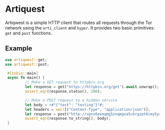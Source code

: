 # Artiquest
Artiqwest is a simple HTTP client that routes all requests through the Tor network using the `arti_client` and `hyper`.
It provides two basic primitives: `get` and `post` functions.

## Example
```rust
use artiqwest::get;
use artiqwest::post;

 #[tokio::main]
 async fn main() {
         // Make a GET request to httpbin.org
         let response = get("https://httpbin.org/get").await.unwrap();
         assert_eq!(response.status(), 200);

         // Make a POST request to a hidden service
         let body = r#"{"test": "testing"}"#;
         let headers = vec![("Content-Type", "application/json")];
         let response = post("http://vpns6exmqmg5znqmgxa5c6rgzpt6imy5yzrbsoszovgfipdjypnchpyd.onion/echo", body, Some(headers)).await.unwrap();
         assert_eq!(response.to_string(), body);
 }
 ```
